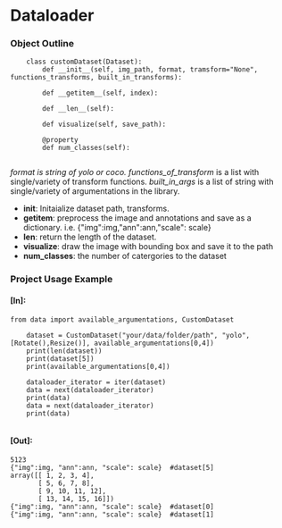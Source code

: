 

# Dataloader
### Object Outline
```
    class customDataset(Dataset):
        def __init__(self, img_path, format, tramsform="None", functions_transforms, built_in_transforms):

        def __getitem__(self, index):
          
        def __len__(self):
        
        def visualize(self, save_path):

        @property
        def num_classes(self):
        
```

*format is string of yolo or coco.*
 *functions_of_transform* is a list with single/variety of transform functions. 
 *built_in_args* is a list of string with single/variety of argumentations in the library.

* __init__: Initaialize dataset path, transforms.
* __getitem__: preprocess the image and annotations and save as a dictionary. i.e. {"img":img,"ann":ann,"scale": scale}
* __len__: return the length of the dataset.
* __visualize__: draw the image with bounding box and save it to the path
* __num_classes__: the number of catergories to the dataset




### Project Usage Example
#### [In]:
```
from data import available_argumentations, CustomDataset

    dataset = CustomDataset("your/data/folder/path", "yolo", [Rotate(),Resize()], available_argumentations[0,4])
    print(len(dataset))
    print(dataset[5])
    print(available_argumentations[0,4])
    
    dataloader_iterator = iter(dataset)
    data = next(dataloader_iterator)
    print(data)
    data = next(dataloader_iterator)
    print(data)
	
```
#### [Out]:
```
5123
{"img":img, "ann":ann, "scale": scale}  #dataset[5]
array([[ 1, 2, 3, 4],
       [ 5, 6, 7, 8],
       [ 9, 10, 11, 12],
       [ 13, 14, 15, 16]])
{"img":img, "ann":ann, "scale": scale}  #dataset[0]
{"img":img, "ann":ann, "scale": scale}  #dataset[1]

```


